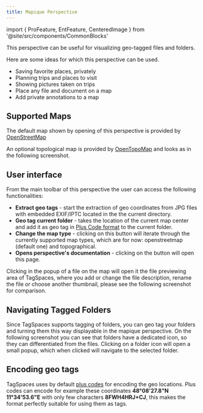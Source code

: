 ```yaml
---
title: Mapique Perspective
---
```


import { ProFeature, EntFeature, CenteredImage } from '@site/src/components/CommonBlocks'

<ProFeature />

This perspective can be useful for visualizing geo-tagged files and folders.

Here are some ideas for which this perspective can be used.

- Saving favorite places, privately
- Planning trips and places to visit
- Showing pictures taken on trips
- Place any file and document on a map
- Add private annotations to a map

## Supported Maps

The default map shown by opening of this perspective is provided by [OpenStreetMap](https://www.openstreetmap.org/)

<CenteredImage
    caption="Showing geo tagged files on the default map from openstreetmap.org"
    src="/media/tagspaces-mapique-openstreetmap.png"
    maxWidth1="550px"
    showCaption
  />

An optional topological map is provided by [OpenTopoMap](https://opentopomap.org/) and looks as in the following screenshot.

<CenteredImage
    caption="Showing geo tagged files on a topographical map"
    src="/media/tagspaces-mapique-topo.png"
    maxWidth1="550px"
    showCaption
  />

## User interface

From the main toolbar of this perspective the user can access the following functionalities:

- **Extract geo tags** - start the extraction of geo coordinates from JPG files with embedded EXIF/IPTC located in the the current directory.
- **Geo tag current folder** - takes the location of the current map center and add it as geo tag in [Plus Code format](https://en.wikipedia.org/wiki/Open_Location_Code) to the current folder.
- **Change the map type** - clicking on this button will iterate through the currently supported map types, which are for now: openstreetmap (default one) and topographical.
- **Opens perspective's documentation** - clicking on the button will open this page.

Clicking in the popup of a file on the map will open it the file previewing area of TagSpaces, where you add or change the file description, rename the file or choose another thumbnail, please see the following screenshot for comparison.

<CenteredImage
    caption="Showing the file properties in the Mapique perspective"
    src="/media/tagspaces-mapique-file-properties.png"
    maxWidth1="550px"
    showCaption
  />

## Navigating Tagged Folders

Since TagSpaces supports tagging of folders, you can geo tag your folders and turning them this way displayable in the mapique perspective. On the following screenshot you can see that folders have a dedicated icon, so they can differentiated from the files. Clicking on a folder icon will open a small popup, which when clicked will navigate to the selected folder.

<CenteredImage
    caption="Showing geo tagged files on topographical map"
    src="/media/tagspaces-mapique-folders.png"
    maxWidth1="550px"
    showCaption
  />

## Encoding geo tags

TagSpaces uses by default <a href="https://plus.codes/" rel="nofollow">plus codes</a> for encoding the geo locations. Plus codes can encode for example these coordinates **48°08'27.8"N 11°34'53.6"E** with only few characters **8FWH4HRJ+CJ**, this makes the format perfectly suitable for using them as tags.
